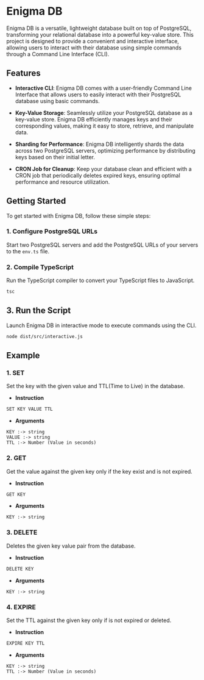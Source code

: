 # Enigma DB

Enigma DB is a versatile, lightweight database built on top of PostgreSQL, transforming your relational database into a powerful key-value store. This project is designed to provide a convenient and interactive interface, allowing users to interact with their database using simple commands through a Command Line Interface (CLI).

## Features

- **Interactive CLI**: Enigma DB comes with a user-friendly Command Line Interface that allows users to easily interact with their PostgreSQL database using basic commands.

- **Key-Value Storage**: Seamlessly utilize your PostgreSQL database as a key-value store. Enigma DB efficiently manages keys and their corresponding values, making it easy to store, retrieve, and manipulate data.

- **Sharding for Performance**: Enigma DB intelligently shards the data across two PostgreSQL servers, optimizing performance by distributing keys based on their initial letter.

- **CRON Job for Cleanup**: Keep your database clean and efficient with a CRON job that periodically deletes expired keys, ensuring optimal performance and resource utilization.

## Getting Started

To get started with Enigma DB, follow these simple steps:

### 1. Configure PostgreSQL URLs

Start two PostgreSQL servers and add the PostgreSQL URLs of your servers to the `env.ts` file.

### 2. Compile TypeScript

Run the TypeScript compiler to convert your TypeScript files to JavaScript.

```bash
tsc
```

## 3. Run the Script

Launch Enigma DB in interactive mode to execute commands using the CLI.

```bash
node dist/src/interactive.js
```

## Example

### 1. SET

Set the key with the given value and TTL(Time to Live) in the database.

- **Instruction**

```bash
SET KEY VALUE TTL 
```

- **Arguments**

```
KEY :-> string
VALUE :-> string
TTL :-> Number (Value in seconds)
```

### 2. GET

Get the value against the given key only if the key exist and is not expired.

- **Instruction**

```bash
GET KEY 
```

- **Arguments**

```
KEY :-> string
```

### 3. DELETE

Deletes the given key value pair from the database.

- **Instruction**
  
```bash
DELETE KEY
```

- **Arguments**

```
KEY :-> string
```

### 4. EXPIRE

Set the TTL against the given key only if is not expired or deleted.

- **Instruction**

```bash
EXPIRE KEY TTL 
```

- **Arguments**

```
KEY :-> string
TTL :-> Number (Value in seconds)
```
